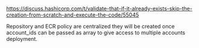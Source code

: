 https://discuss.hashicorp.com/t/validate-that-if-it-already-exists-skip-the-creation-from-scratch-and-execute-the-code/55045

Repository and ECR policy are centralized they will be created once account_ids can be passed as array to give access to multiple accounts deployment.
